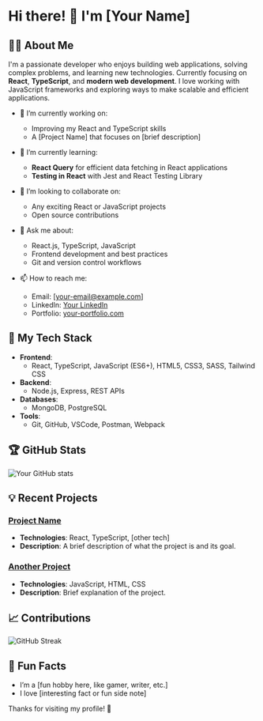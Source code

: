 # Hi there! 👋 I'm [Your Name]

## 👨‍💻 About Me
I'm a passionate developer who enjoys building web applications, solving complex problems, and learning new technologies. Currently focusing on **React**, **TypeScript**, and **modern web development**. I love working with JavaScript frameworks and exploring ways to make scalable and efficient applications.

- 🔭 I’m currently working on: 
  - Improving my React and TypeScript skills
  - A [Project Name] that focuses on [brief description]

- 🌱 I’m currently learning: 
  - **React Query** for efficient data fetching in React applications
  - **Testing in React** with Jest and React Testing Library
  
- 👯 I’m looking to collaborate on: 
  - Any exciting React or JavaScript projects
  - Open source contributions

- 💬 Ask me about: 
  - React.js, TypeScript, JavaScript
  - Frontend development and best practices
  - Git and version control workflows

- 📫 How to reach me: 
  - Email: [your-email@example.com]
  - LinkedIn: [Your LinkedIn](https://www.linkedin.com/in/your-profile)
  - Portfolio: [your-portfolio.com](https://www.your-portfolio.com)

## 🚀 My Tech Stack
- **Frontend**: 
  - React, TypeScript, JavaScript (ES6+), HTML5, CSS3, SASS, Tailwind CSS
- **Backend**: 
  - Node.js, Express, REST APIs
- **Databases**: 
  - MongoDB, PostgreSQL
- **Tools**: 
  - Git, GitHub, VSCode, Postman, Webpack

## 🏆 GitHub Stats
![Your GitHub stats](https://github-readme-stats.vercel.app/api?username=your-github-username&show_icons=true&theme=radical)

## 💡 Recent Projects

### [Project Name](https://github.com/your-github-username/project-name)
- **Technologies**: React, TypeScript, [other tech]
- **Description**: A brief description of what the project is and its goal.

### [Another Project](https://github.com/your-github-username/another-project)
- **Technologies**: JavaScript, HTML, CSS
- **Description**: Brief explanation of the project.

## 📈 Contributions
![GitHub Streak](https://github-readme-streak-stats.herokuapp.com/?user=your-github-username&theme=radical)

## 🤔 Fun Facts
- I’m a [fun hobby here, like gamer, writer, etc.]
- I love [interesting fact or fun side note]

Thanks for visiting my profile! 🙏
